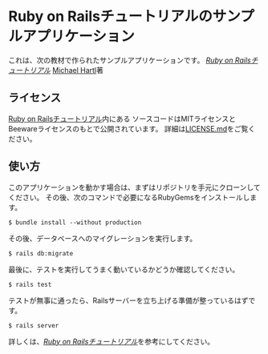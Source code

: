 # Ruby on Railsチュートリアルのサンプルアプリケーション

これは、次の教材で作られたサンプルアプリケーションです。
[*Ruby on Railsチュートリアル*](https://railstutorial.jp/)
[Michael Hartl](http://www.michaelhartl.com/)著

## ライセンス

[Ruby on Railsチュートリアル](https://railstutorial.jp/)内にある
ソースコードはMITライセンスとBeewareライセンスのもとで公開されています。
詳細は[LICENSE.md](LICENSE.md)をご覧ください。

## 使い方

このアプリケーションを動かす場合は、まずはリポジトリを手元にクローンしてください。
その後、次のコマンドで必要になるRubyGemsをインストールします。

```
$ bundle install --without production
```

その後、データベースへのマイグレーションを実行します。

```
$ rails db:migrate
```

最後に、テストを実行してうまく動いているかどうか確認してください。

```
$ rails test
```

テストが無事に通ったら、Railsサーバーを立ち上げる準備が整っているはずです。

```
$ rails server
```

詳しくは、[*Ruby on Railsチュートリアル*](https://railstutorial.jp/)を参考にしてください。

